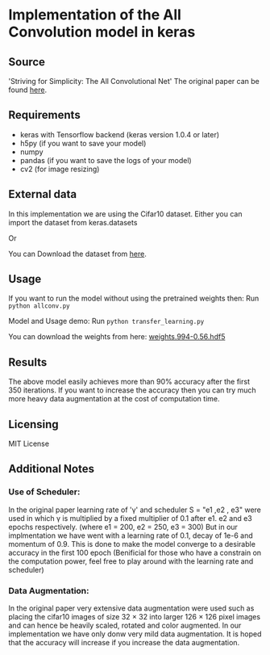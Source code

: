# Implementation of the All Convolution model in keras

## Source

'Striving for Simplicity: The All Convolutional Net' The original paper can be found [here](https://arxiv.org/abs/1412.6806#).

## Requirements

- keras with Tensorflow backend (keras version 1.0.4 or later)
- h5py (if you want to save your model)
- numpy
- pandas (if you want to save the logs of your model)
- cv2 (for image resizing)

## External data

In this implementation we are using the Cifar10 dataset. Either you can import the dataset from keras.datasets

Or

You can Download the dataset from [here](https://www.cs.toronto.edu/~kriz/cifar.html).

## Usage

If you want to run the model without using the pretrained weights then: Run `python allconv.py`

Model and Usage demo: Run `python transfer_learning.py`

You can download the weights from here: [weights.994-0.56.hdf5](https://drive.google.com/file/d/0B3eKX5eGCnJXWkRubkl2azQ3WXc/view?usp=sharing)

## Results

The above model easily achieves more than 90% accuracy after the first 350 iterations. If you want to increase the accuracy then you can try much more heavy data augmentation at the cost of computation time.

## Licensing

MIT License

## Additional Notes

### Use of Scheduler:

In the original paper learning rate of 'γ' and  scheduler S = "e1 ,e2 , e3" were used in which γ is multiplied by a fixed multiplier of 0.1 after e1. e2 and e3 epochs respectively. (where e1 = 200, e2 = 250, e3 = 300)
But in our implmentation we have went with a learning rate of 0.1, decay of 1e-6 and momentum of 0.9. This is done to make the model converge to a desirable accuracy in the first 100 epoch (Benificial for those who have a constrain on the computation power, feel free to play around with the learning rate and scheduler)

### Data Augmentation:

In the original paper very extensive data augmentation were used such as placing the cifar10 images of size 32 × 32 into larger 126 × 126 pixel images and can hence be heavily scaled, rotated and color augmented.
In our implementation we have only donw very mild data augmentation. It is hoped that the accuracy will increase if you increase the data augmentation.

